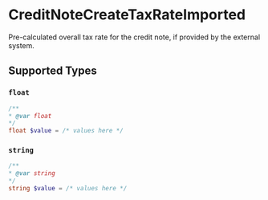 # CreditNoteCreateTaxRateImported

Pre-calculated overall tax rate for the credit note, if provided by the external system.


## Supported Types

### `float`

```php
/**
* @var float
*/
float $value = /* values here */
```

### `string`

```php
/**
* @var string
*/
string $value = /* values here */
```

